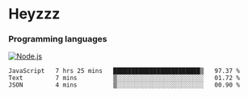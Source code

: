 # Heyzzz  

### Programming languages  

[![Node.js](https://img.shields.io/badge/-Node.js-262626?style=for-the-badge)](https://nodejs.org/ru)

<!--START_SECTION:waka-->

```text
JavaScript   7 hrs 25 mins   ████████████████████████▒   97.37 %
Text         7 mins          ▒░░░░░░░░░░░░░░░░░░░░░░░░   01.72 %
JSON         4 mins          ▒░░░░░░░░░░░░░░░░░░░░░░░░   00.90 %
```

<!--END_SECTION:waka-->
